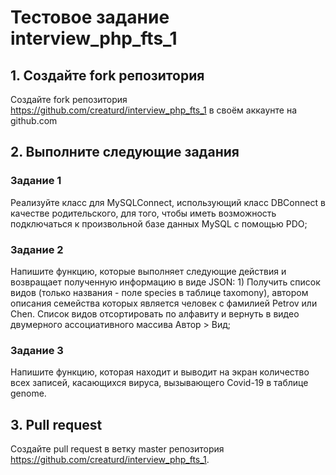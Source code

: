 # Тестовое задание interview_php_fts_1

## 1. Создайте fork репозитория
Создайте fork репозитория https://github.com/creaturd/interview_php_fts_1 в своём аккаунте на github.com

## 2. Выполните следующие задания

### Задание 1

Реализуйте класс для MySQLConnect, использующий класс DBConnect в качестве родительского, для того, чтобы иметь возможность подключаться к произвольной базе данных MySQL с помощью PDO;

### Задание 2

Напишите функцию, которые выполняет следующие действия и возвращает полученную информацию в виде JSON:
	1) Получить список видов (только названия - поле species в таблице taxomony), автором описания семейства которых является человек с фамилией Petrov или Chen. Список видов отсортировать по алфавиту и вернуть в видео двумерного ассоциативного массива Автор > Вид;

### Задание 3

Напишите функцию, которая находит и выводит на экран количество всех записей, касающихся вируса, вызывающего Covid-19 в таблице genome.

## 3. Pull request
Создайте pull request в ветку master репозитория https://github.com/creaturd/interview_php_fts_1.
